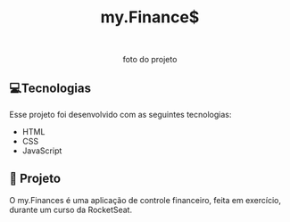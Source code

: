 
<h1 align="center">my.Finance<span>$</span></h1>


<br>

<p align="center">
  foto do projeto
</p>

## 💻Tecnologias

Esse projeto foi desenvolvido com as seguintes tecnologias:

- HTML
- CSS
- JavaScript

## 💾 Projeto

O my.Finances é uma aplicação de controle financeiro, feita em exercício, durante um curso da RocketSeat.
